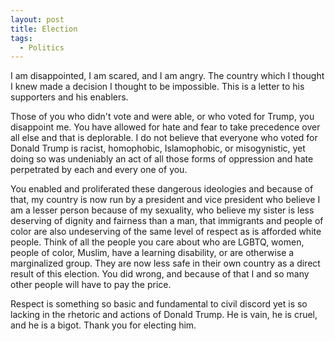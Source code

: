 ```yaml
---
layout: post
title: Election
tags:
  - Politics
---
```


I am disappointed, I am scared, and I am angry. The country which I thought I knew made a decision I thought to be impossible. This is a letter to his supporters and his enablers.

Those of you who didn't vote and were able, or who voted for Trump, you disappoint me. You have allowed for hate and fear to take precedence over all else and that is deplorable. I do not believe that everyone who voted for Donald Trump is racist, homophobic, Islamophobic, or misogynistic, yet doing so was undeniably an act of all those forms of oppression and hate perpetrated by each and every one of you.

You enabled and proliferated these dangerous ideologies and because of that, my country is now run by a president and vice president who believe I am a lesser person because of my sexuality, who believe my sister is less deserving of dignity and fairness than a man, that immigrants and people of color are also undeserving of the same level of respect as is afforded white people. Think of all the people you care about who are LGBTQ, women, people of color, Muslim, have a learning disability, or are otherwise a marginalized group. They are now less safe in their own country as a direct result of this election. You did wrong, and because of that I and so many other people will have to pay the price.

Respect is something so basic and fundamental to civil discord yet is so lacking in the rhetoric and actions of Donald Trump. He is vain, he is cruel, and he is a bigot. Thank you for electing him.
